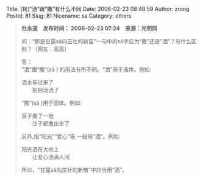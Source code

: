 Title: [转]“洒”跟“撒”有什么不同
Date: 2006-02-23 08:48:59
Author: zrong
Postid: 81
Slug: 81
Nicename: sa
Category: others

> **杜永道　发布时间： 2006-02-23 07:24　来源：光明网**  
>
> 问：“那是甘露sǎ向茁壮的新苗”一句中的sǎ字应为“撒”还是“洒”？有什么区别？（网友：高高）
>
> 答：  
>  “洒”跟“撒”(sǎ ) 的用法有所不同。“洒”用于液体。例如:
>
> 洒水车过来了  
>  　　别把汤洒了
>
> “撒”(sǎ )用于固体。例如:
>
> 豆子撒了一地  
>  　　沙子都撒出来了
>
> 另外,指“阳光”“爱心”等,一般用“洒”。例如:
>
> 阳光洒在大地上  
>  　　让爱心洒满人间
>
> 所以，“甘露sǎ向茁壮的新苗”中应当用“洒”。

